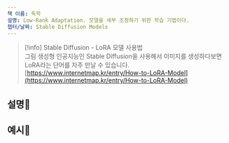 ```yaml
---
책 이름: 독학
설명: Low-Rank Adaptation. 모델을 세부 조정하기 위한 학습 기법이다.
챕터/날짜: Stable Diffusion Models
---
```

> [!info] Stable Diffusion - LoRA 모델 사용법  
> 그림 생성형 인공지능인 Stable Diffusion을 사용해서 이미지를 생성하다보면 LoRA라는 단어를 자주 만날 수 있습니다.  
> [https://www.internetmap.kr/entry/How-to-LoRA-Model](https://www.internetmap.kr/entry/How-to-LoRA-Model)  
## 설명💫
  
## 예시📝